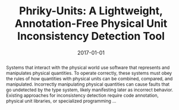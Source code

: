 ---
title: "Phriky-Units: A Lightweight, Annotation-Free Physical Unit Inconsistency Detection Tool"
abstract: "Systems that interact with the physical world use software that represents and manipulates physical quantities. To operate correctly, these systems must obey the rules of how quantities with physical units can be combined, compared, and manipulated. Incorrectly manipulating physical quantities can cause faults that go undetected by the type system, likely manifesting later as incorrect behavior. Existing approaches for inconsistency detection require code annotation, physical unit libraries, or specialized programming …"
date: 2017-01-01
venue: "Proceedings of the 26th ACM SIGSOFT International Symposium on Software Testing and Analysis, Santa Barbara, CA, USA, July 10 - 14, 2017"
paperurl: https://dl.acm.org/doi/abs/10.1145/3092703.3098219
authors: "John-Paul Ore, Carrick Detweiler and Sebastian G. Elbaum"
awards: ""
---